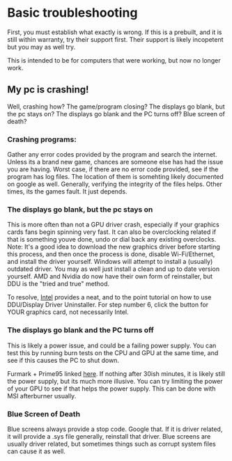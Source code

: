 # Basic troubleshooting

First, you must establish what exactly is wrong. If this is a prebuilt, and it is still within warranty, try their support first. 
Their support is likely incopetent but you may as well try. 

This is intended to be for computers that were working, but now no longer work.

## My pc is crashing!

Well, crashing how?
The game/program closing? The displays go blank, but the pc stays on? The displays go blank and the PC turns off? Blue screen of death?

### Crashing programs: 

Gather any error codes provided by the program and search the internet. Unless its a brand new game, chances are someone else has had the issue you are having.
Worst case, if there are no error code provided, see if the program has log files. The location of them is somehting likely documented on google as well. 
Generally, verifying the integrity of the files helps. Other times, its the games fault. It just depends.


### The displays go blank, but the pc stays on

This is more often than not a GPU driver crash, especially if your graphics cards fans begin spinning very fast. It can also be overclocking related if that is something youve done, undo or dial back any existing overclocks.
Note: It's a good idea to download the new graphics driver before starting this process, and then once the process is done, disable Wi-Fi/Ethernet, and install the driver yourself. 
Windows will attempt to install a (usually) outdated driver. You may as well just install a clean and up to date version yourself. 
AMD and Nvidia do now have their own form of reinstaller, but DDU is the "tried and true" method. 


To resolve, [Intel](https://www.intel.com/content/www/us/en/support/articles/000091878/graphics.html) provides a neat, and to the point tutorial on how to use DDU/Display Driver Uninstaller. 
For step number 6, click the button for YOUR graphics card, not necessarily Intel. 


### The displays go blank and the PC turns off

This is likely a power issue, and could be a failing power supply. You can test this by running burn tests on the CPU and GPU at the same time, and see if this causes the PC to shut down.

Furmark + Prime95 linked [here](https://pc-gaming-wiki.github.io/#benchmarking--stress-testing). If nothing after 30ish minutes, it is likely still the power supply, but its much more illusive. 
You can try limiting the power of your GPU to see if that helps the power supply. This can be done with MSI afterburner usually. 


### Blue Screen of Death

Blue screens always provide a stop code. Google that. If it is driver related, it will provide a .sys file generally, reinstall that driver.
Blue screens are usually driver related, but sometimes things such as corrupt system files can cause it as well. 
